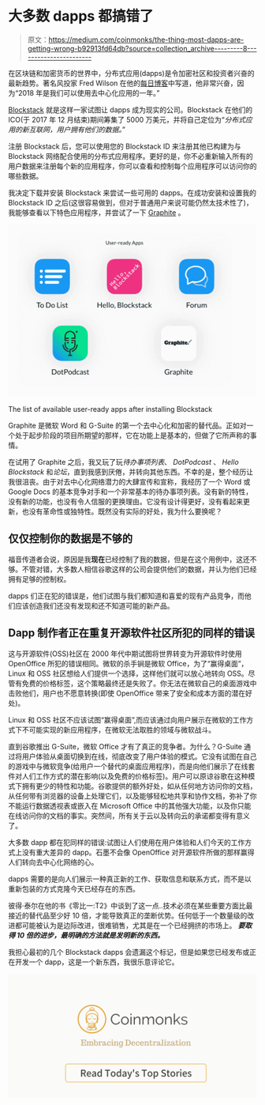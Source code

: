 # 大多数 dapps 都搞错了

> 原文：<https://medium.com/coinmonks/the-thing-most-dapps-are-getting-wrong-b92913fd64db?source=collection_archive---------8----------------------->

在区块链和加密货币的世界中，分布式应用(dapps)是令加密社区和投资者兴奋的最新趋势。著名风投家 Fred Wilson 在他的[每日博客](https://avc.com/2018/04/dapps/)中写道，他非常兴奋，因为“2018 年是我们可以使用去中心化应用的一年。”

[Blockstack](https://blockstack.org/) 就是这样一家试图让 dapps 成为现实的公司。Blockstack 在他们的 ICO(于 2017 年 12 月结束)期间筹集了 5000 万美元，并将自己定位为“*分布式应用的新互联网，用户拥有他们的数据。*”

注册 Blockstack 后，您可以使用您的 Blockstack ID 来注册其他已构建为与 Blockstack 网络配合使用的分布式应用程序。更好的是，你不必重新输入所有的用户数据来注册每个新的应用程序，你可以查看和控制每个应用程序可以访问你的哪些数据。

我决定下载并安装 Blockstack 来尝试一些可用的 dapps。在成功安装和设置我的 Blockstack ID 之后(这很容易做到，但对于普通用户来说可能仍然太技术性了)，我能够查看以下特色应用程序，并尝试了一下 [Graphite](https://www.graphitedocs.com/) 。

![](img/34fc734ac96dbdada22e474f98804e55.png)

The list of available user-ready apps after installing Blockstack

Graphite 是微软 Word 和 G-Suite 的第一个去中心化和加密的替代品。正如对一个处于起步阶段的项目所期望的那样，它在功能上是基本的，但做了它所声称的事情。

在试用了 Graphite 之后，我又玩了玩*待办事项列表*、 *DotPodcast* 、 *Hello Blockstack* 和*论坛*，直到我感到厌倦，并转向其他东西。不幸的是，整个经历让我很沮丧。由于对去中心化网络潜力的大肆宣传和宣称，我经历了一个 Word 或 Google Docs 的基本竞争对手和一个非常基本的待办事项列表。没有新的特性，没有新的功能，也没有令人信服的更换理由。它没有设计得更好，没有看起来更新，也没有革命性或独特性。既然没有实际的好处，我为什么要换呢？

## 仅仅控制你的数据是不够的

福音传道者会说，原因是我**现在**已经控制了我的数据，但是在这个用例中，这还不够。不管对错，大多数人相信谷歌这样的公司会提供他们的数据，并认为他们已经拥有足够的控制权。

dapps 们正在犯的错误是，他们试图与我们都知道和喜爱的现有产品竞争，而他们应该创造我们还没有发现和还不知道可能的新产品。

## Dapp 制作者正在重复开源软件社区所犯的同样的错误

这与开源软件(OSS)社区在 2000 年代中期试图将世界转变为开源软件时使用 OpenOffice 所犯的错误相同。微软的杀手锏是微软 Office，为了“赢得桌面”，Linux 和 OSS 社区想给人们提供一个选择，这样他们就可以放心地转向 OSS。尽管有免费的价格标签，这个策略最终还是失败了。你无法在微软自己的桌面游戏中击败他们，用户也不愿意转换(即使 OpenOffice 带来了安全和成本方面的潜在好处)。

Linux 和 OSS 社区不应该试图“赢得桌面”,而应该通过向用户展示在微软的工作方式下不可能实现的新应用程序，在微软无法取胜的领域与微软战斗。

直到谷歌推出 G-Suite，微软 Office 才有了真正的竞争者。为什么？G-Suite 通过将用户体验从桌面切换到在线，彻底改变了用户体验的模式。它没有试图在自己的游戏中与微软竞争(给用户一个替代的桌面应用程序)，而是向他们展示了在线套件对人们工作方式的潜在影响(以及免费的价格标签)。用户可以原谅谷歌在这种模式下拥有更少的特性和功能。谷歌提供的额外好处，如从任何地方访问你的文档，从任何带有浏览器的设备上处理它们，以及能够轻松地共享和协作文档，弥补了你不能运行数据透视表或嵌入在 Microsoft Office 中的其他强大功能，以及你只能在线访问你的文档的事实。突然间，所有关于云以及转向云的承诺都变得有意义了。

大多数 dapp 都在犯同样的错误:试图让人们使用在用户体验和人们今天的工作方式上没有重大差异的 dapp。石墨不会像 OpenOffice 对开源软件所做的那样赢得人们转向去中心化网络的心。

dapps 需要的是向人们展示一种真正新的工作、获取信息和联系方式，而不是以重新包装的方式克隆今天已经存在的东西。

彼得·泰尔在他的书《零比一:T2》中谈到了这一点..技术必须在某些重要方面比最接近的替代品至少好 10 倍，才能导致真正的垄断优势。任何低于一个数量级的改进都可能被认为是边际改进，很难销售，尤其是在一个已经拥挤的市场上。 ***要取得 10 倍的进步，最明确的方法就是发明新的东西。***

我担心最初的几个 Blockstack dapps 会遗漏这个标记，但是如果您已经发布或正在开发一个 dapp，这是一个新东西，我很乐意评论它。

[![](img/449450761cd76f44f9ae574333f9e9af.png)](http://bit.ly/2G71Sp7)